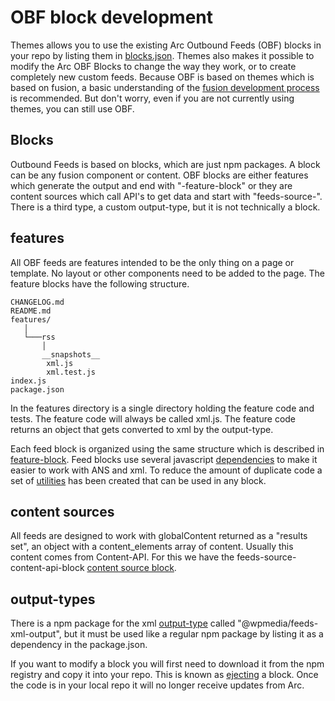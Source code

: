 # OBF block development

Themes allows you to use the existing Arc Outbound Feeds (OBF) blocks in your repo by listing them
in [blocks.json](./blocks.json.md). Themes also makes it possible to modify the Arc OBF Blocks to change the way they work, or to create completely new custom feeds. Because OBF is based on themes which is based on fusion, a basic understanding of the [fusion development process](https://redirector.arcpublishing.com/alc/arc-products/pagebuilder/fusion/documentation/recipes/intro.md?version=2.6) is recommended. But don't worry, even if you are not currently using themes, you can still use OBF.

## Blocks

Outbound Feeds is based on blocks, which are just npm packages. A block can be any fusion component or content. OBF blocks are either features which generate the output and end with "-feature-block" or they are content sources which call API's to get data and start with "feeds-source-". There is a third type, a custom output-type, but it is not technically a block.

## features

All OBF feeds are features intended to be the only thing on a page or template. No layout or other components need to be added to the page. The feature blocks have the following structure.

```
CHANGELOG.md
README.md
features/
   │
   └───rss
       │
       __snapshots__
        xml.js
        xml.test.js
index.js
package.json
```

In the features directory is a single directory holding the feature code and tests. The feature code will always be called xml.js. The feature code returns an object that gets converted to xml by the output-type.

Each feed block is organized using the same structure which is described in [feature-block](./feature-block.md). Feed blocks use several javascript [dependencies](./dependencies.md) to make it easier to work with ANS and xml. To reduce the amount of duplicate code a set of [utilities](./utilities.md) has been created that can be used in any block.

## content sources

All feeds are designed to work with globalContent returned as a "results set", an object with a content_elements array of content. Usually this content comes from Content-API. For this we have the feeds-source-content-api-block [content source block](./content-source.md).

## output-types

There is a npm package for the xml [output-type](./output-types.md) called "@wpmedia/feeds-xml-output", but it must be used like a regular npm package by listing it as a dependency in the package.json.

If you want to modify a block you will first need to download it from the npm registry and copy it into your repo. This is known as [ejecting](./ejecting.md) a block. Once the code is in your local repo it will no longer receive updates from Arc.
